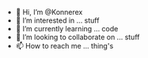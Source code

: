 - 👋 Hi, I’m @Konnerex 
- 👀 I’m interested in ... stuff
- 🌱 I’m currently learning ... code
- 💞️ I’m looking to collaborate on ... stuff
- 📫 How to reach me ... thing's 

<!---
Konnerex/Konnerex is a ✨ special ✨ repository because its `README.md` (this file) appears on your GitHub profile.
You can click the Preview link to take a look at your changes.
--->
